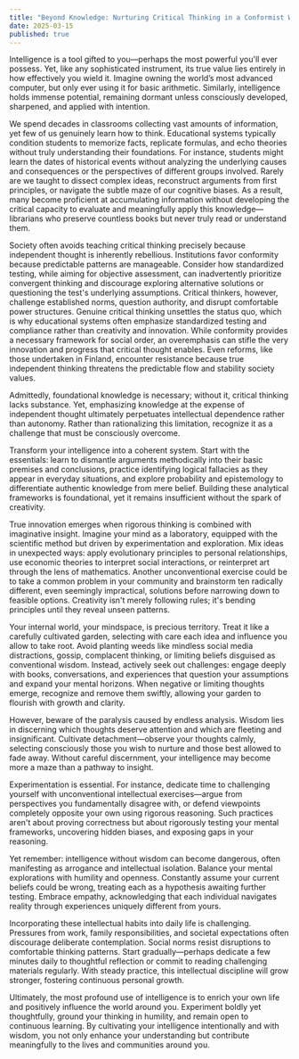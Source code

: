 ```yaml
---
title: "Beyond Knowledge: Nurturing Critical Thinking in a Conformist World"
date: 2025-03-15
published: true
---
```


Intelligence is a tool gifted to you—perhaps the most powerful you'll ever possess. Yet, like any sophisticated instrument, its true value lies entirely in how effectively you wield it. Imagine owning the world’s most advanced computer, but only ever using it for basic arithmetic. Similarly, intelligence holds immense potential, remaining dormant unless consciously developed, sharpened, and applied with intention.

We spend decades in classrooms collecting vast amounts of information, yet few of us genuinely learn how to think. Educational systems typically condition students to memorize facts, replicate formulas, and echo theories without truly understanding their foundations. For instance, students might learn the dates of historical events without analyzing the underlying causes and consequences or the perspectives of different groups involved. Rarely are we taught to dissect complex ideas, reconstruct arguments from first principles, or navigate the subtle maze of our cognitive biases. As a result, many become proficient at accumulating information without developing the critical capacity to evaluate and meaningfully apply this knowledge—librarians who preserve countless books but never truly read or understand them.

Society often avoids teaching critical thinking precisely because independent thought is inherently rebellious. Institutions favor conformity because predictable patterns are manageable. Consider how standardized testing, while aiming for objective assessment, can inadvertently prioritize convergent thinking and discourage exploring alternative solutions or questioning the test's underlying assumptions. Critical thinkers, however, challenge established norms, question authority, and disrupt comfortable power structures. Genuine critical thinking unsettles the status quo, which is why educational systems often emphasize standardized testing and compliance rather than creativity and innovation. While conformity provides a necessary framework for social order, an overemphasis can stifle the very innovation and progress that critical thought enables. Even reforms, like those undertaken in Finland, encounter resistance because true independent thinking threatens the predictable flow and stability society values.

Admittedly, foundational knowledge is necessary; without it, critical thinking lacks substance. Yet, emphasizing knowledge at the expense of independent thought ultimately perpetuates intellectual dependence rather than autonomy. Rather than rationalizing this limitation, recognize it as a challenge that must be consciously overcome.

Transform your intelligence into a coherent system. Start with the essentials: learn to dismantle arguments methodically into their basic premises and conclusions, practice identifying logical fallacies as they appear in everyday situations, and explore probability and epistemology to differentiate authentic knowledge from mere belief. Building these analytical frameworks is foundational, yet it remains insufficient without the spark of creativity.

True innovation emerges when rigorous thinking is combined with imaginative insight. Imagine your mind as a laboratory, equipped with the scientific method but driven by experimentation and exploration. Mix ideas in unexpected ways: apply evolutionary principles to personal relationships, use economic theories to interpret social interactions, or reinterpret art through the lens of mathematics. Another unconventional exercise could be to take a common problem in your community and brainstorm ten radically different, even seemingly impractical, solutions before narrowing down to feasible options. Creativity isn't merely following rules; it's bending principles until they reveal unseen patterns.

Your internal world, your mindspace, is precious territory. Treat it like a carefully cultivated garden, selecting with care each idea and influence you allow to take root. Avoid planting weeds like mindless social media distractions, gossip, complacent thinking, or limiting beliefs disguised as conventional wisdom. Instead, actively seek out challenges: engage deeply with books, conversations, and experiences that question your assumptions and expand your mental horizons. When negative or limiting thoughts emerge, recognize and remove them swiftly, allowing your garden to flourish with growth and clarity.

However, beware of the paralysis caused by endless analysis. Wisdom lies in discerning which thoughts deserve attention and which are fleeting and insignificant. Cultivate detachment—observe your thoughts calmly, selecting consciously those you wish to nurture and those best allowed to fade away. Without careful discernment, your intelligence may become more a maze than a pathway to insight.

Experimentation is essential. For instance, dedicate time to challenging yourself with unconventional intellectual exercises—argue from perspectives you fundamentally disagree with, or defend viewpoints completely opposite your own using rigorous reasoning. Such practices aren't about proving correctness but about rigorously testing your mental frameworks, uncovering hidden biases, and exposing gaps in your reasoning.

Yet remember: intelligence without wisdom can become dangerous, often manifesting as arrogance and intellectual isolation. Balance your mental explorations with humility and openness. Constantly assume your current beliefs could be wrong, treating each as a hypothesis awaiting further testing. Embrace empathy, acknowledging that each individual navigates reality through experiences uniquely different from yours.

Incorporating these intellectual habits into daily life is challenging. Pressures from work, family responsibilities, and societal expectations often discourage deliberate contemplation. Social norms resist disruptions to comfortable thinking patterns. Start gradually—perhaps dedicate a few minutes daily to thoughtful reflection or commit to reading challenging materials regularly. With steady practice, this intellectual discipline will grow stronger, fostering continuous personal growth.

Ultimately, the most profound use of intelligence is to enrich your own life and positively influence the world around you. Experiment boldly yet thoughtfully, ground your thinking in humility, and remain open to continuous learning. By cultivating your intelligence intentionally and with wisdom, you not only enhance your understanding but contribute meaningfully to the lives and communities around you.